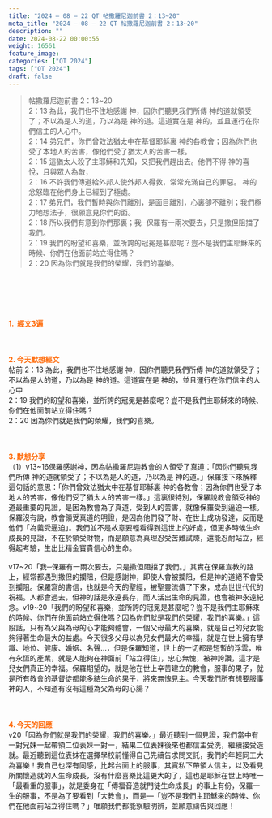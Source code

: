 ```yaml
---
title: "2024 – 08 – 22 QT 帖撒羅尼迦前書 2：13~20"
meta_title: "2024 – 08 – 22 QT 帖撒羅尼迦前書 2：13~20"
description: ""
date: 2024-08-22 00:00:55
weight: 16561
feature_image: 
categories: ["QT 2024"]
tags: ["QT 2024"]
draft: false
---
```


<blockquote>帖撒羅尼迦前書 2：13~20<br />
2：13 為此，我們也不住地感謝 神，因你們聽見我們所傳 神的道就領受了；不以為是人的道，乃以為是 神的道。這道實在是 神的，並且運行在你們信主的人心中。<br />
2：14 弟兄們，你們曾效法猶太中在基督耶穌裏 神的各教會；因為你們也受了本地人的苦害，像他們受了猶太人的苦害一樣。<br />
2：15 這猶太人殺了主耶穌和先知，又把我們趕出去。他們不得 神的喜悅，且與眾人為敵，<br />
2：16 不許我們傳道給外邦人使外邦人得救，常常充滿自己的罪惡。 神的忿怒臨在他們身上已經到了極處。<br />
2：17 弟兄們，我們暫時與你們離別，是面目離別，心裏卻不離別；我們極力地想法子，很願意見你們的面。<br />
2：18 所以我們有意到你們那裏；我─保羅有一兩次要去，只是撒但阻擋了我們。<br />
2：19 我們的盼望和喜樂，並所誇的冠冕是甚麼呢？豈不是我們主耶穌來的時候、你們在他面前站立得住嗎？<br />
2：20 因為你們就是我們的榮耀，我們的喜樂。</blockquote><br />
&nbsp;<br />
<br />
&nbsp;<br />
<br />
<span style="color: #ff6600;"><strong>1.  經文3遍</strong></span><br />
<br />
&nbsp;<br />
<br />
<span style="color: #ff6600;"><strong>2. 今天默想經文<br />
</strong></span>帖前 2：13 為此，我們也不住地感謝 神，因你們聽見我們所傳 神的道就領受了；不以為是人的道，乃以為是 神的道。這道實在是 神的，並且運行在你們信主的人心中<br />
2：19 我們的盼望和喜樂，並所誇的冠冕是甚麼呢？豈不是我們主耶穌來的時候、你們在他面前站立得住嗎？<br />
2：20 因為你們就是我們的榮耀，我們的喜樂。<br />
<br />
&nbsp;<br />
<br />
<strong><span style="color: #ff6600;">3. 默想分享<br />
</span></strong>（1）v13~16保羅感謝神，因為帖撒羅尼迦教會的人領受了真道：「因你們聽見我們所傳 神的道就領受了；不以為是人的道，乃以為是 神的道。」保羅接下來解釋這句話的意思：「你們曾效法猶太中在基督耶穌裏 神的各教會；因為你們也受了本地人的苦害，像他們受了猶太人的苦害一樣。」這裏很特別，保羅說教會領受神的道最重要的見證，是因為教會為了真道，受到人的苦害，就像保羅受到逼迫一樣。保羅沒有說，教會領受真道的明證，是因為他們發了財、在世上成功發達，反而是他們「為義受逼迫」。我們並不是故意要輕看得到這世上的好處，但更多時候生命成長的見證，不在於領受財物，而是願意為真理忍受苦難試煉，還能忍耐站立，經得起考驗，生出比精金寶貴信心的生命。<br />
<br />
v17~20「我─保羅有一兩次要去，只是撒但阻擋了我們。」其實在保羅宣教的路上，經常都遇到撒但的攔阻，但是感謝神，即使人會被攔阻，但是神的道絕不會受到攔阻。保羅寫的書信，也就是今天的聖經，被聖靈流傳了下來，成為世世代代的祝福。人都會過去，但神的話是永遠長存，而人活出生命的見證，也會被神永遠紀念。v19~20「我們的盼望和喜樂，並所誇的冠冕是甚麼呢？豈不是我們主耶穌來的時候、你們在他面前站立得住嗎？因為你們就是我們的榮耀，我們的喜樂。」這段話，只有為父與為母的心才能夠體會，一個父母最大的喜樂，就是自己的兒女能夠得著生命最大的益處。今天很多父母以為兒女們最大的幸福，就是在世上擁有學識、地位、健康、婚姻、名聲…，但是保羅知道，世上的一切都是短暫的浮雲，唯有永恆的產業，就是人能夠在神面前「站立得住」，忠心無愧，被神誇讚，這才是兒女們真正的幸福。保羅期望的，就是他在世上辛苦建立的教會，服事的果子，就是所有教會的基督徒都能多結生命的果子，將來無愧見主。今天我們所有想要服事神的人，不知道有沒有這種為父為母的心腸？<br />
<br />
&nbsp;<br />
<br />
<strong style="font-size: inherit;"><span style="color: #ff6600;">4. 今天的回應<br />
</span></strong>v20「因為你們就是我們的榮耀，我們的喜樂。」最近聽到一個見證，我們當中有一對兄妹一起帶領二位表妹一對一，結果二位表妹後來也都信主受洗，繼續接受造就。最近聽到這位表妹在選擇學校前懂得自己先禱告求問交託，我們的年輕同工大為喜樂！我自己也深有同感，比起台面上的服事，其實私下帶領人信主，以及看見所關懷造就的人生命成長，沒有什麼喜樂比這更大的了，這也是耶穌在世上時唯一「最看重的服事」，就是委身在「傳福音造就門徒生命成長」的事上有份，保羅一生的服事，不是為了要看到「大教會」，而是—「豈不是我們主耶穌來的時候、你們在他面前站立得住嗎？」唯願我們都能察驗明辨，並願意禱告與回應！<br />
<br />
&nbsp;<br />
<br />
&nbsp;<br />
<br />
&nbsp;<br />
<br />
<audio style="display: none;" controls="controls"></audio><br />
<br />
<audio style="display: none;" controls="controls"></audio><br />
<br />
<audio style="display: none;" controls="controls"></audio><br />
<br />
<audio style="display: none;" controls="controls"></audio><br />
<br />
<audio style="display: none;" controls="controls"></audio>
        